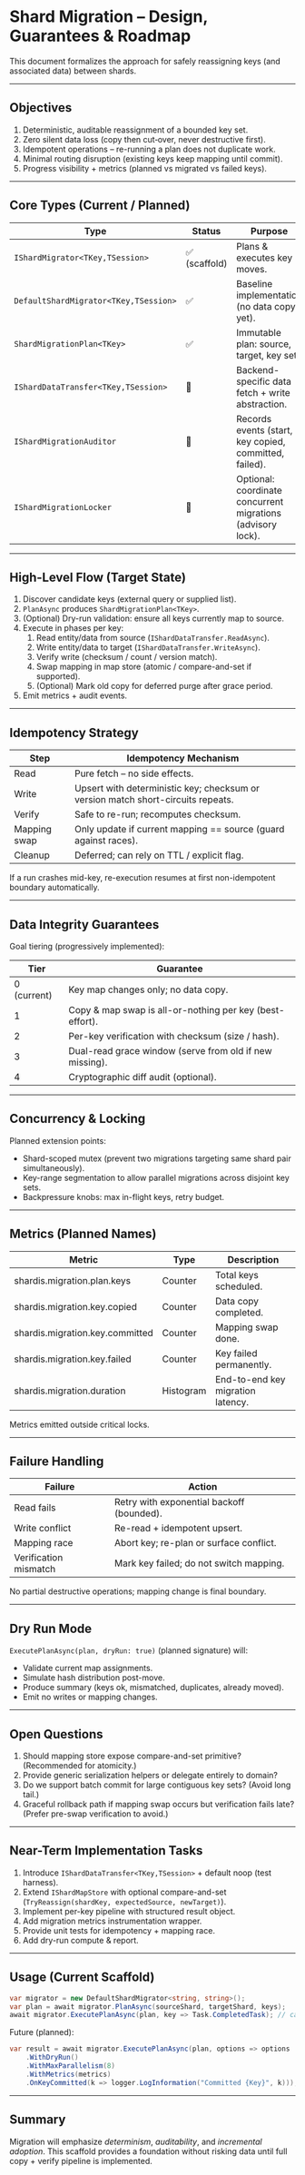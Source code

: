 # Shard Migration – Design, Guarantees & Roadmap

This document formalizes the approach for safely reassigning keys (and associated data) between shards.

---

## Objectives

1. Deterministic, auditable reassignment of a bounded key set.
2. Zero silent data loss (copy then cut‑over, never destructive first).
3. Idempotent operations – re-running a plan does not duplicate work.
4. Minimal routing disruption (existing keys keep mapping until commit).
5. Progress visibility + metrics (planned vs migrated vs failed keys).

---

## Core Types (Current / Planned)

| Type | Status | Purpose |
|------|--------|---------|
| `IShardMigrator<TKey,TSession>` | ✅ (scaffold) | Plans & executes key moves. |
| `DefaultShardMigrator<TKey,TSession>` | ✅ | Baseline implementation (no data copy yet). |
| `ShardMigrationPlan<TKey>` | ✅ | Immutable plan: source, target, key set. |
| `IShardDataTransfer<TKey,TSession>` | 🚧 | Backend-specific data fetch + write abstraction. |
| `IShardMigrationAuditor` | 🚧 | Records events (start, key copied, committed, failed). |
| `IShardMigrationLocker` | 🚧 | Optional: coordinate concurrent migrations (advisory lock). |

---

## High-Level Flow (Target State)

1. Discover candidate keys (external query or supplied list).
2. `PlanAsync` produces `ShardMigrationPlan<TKey>`.
3. (Optional) Dry-run validation: ensure all keys currently map to source.
4. Execute in phases per key:
   1. Read entity/data from source (`IShardDataTransfer.ReadAsync`).
   2. Write entity/data to target (`IShardDataTransfer.WriteAsync`).
   3. Verify write (checksum / count / version match).
   4. Swap mapping in map store (atomic / compare-and-set if supported).
   5. (Optional) Mark old copy for deferred purge after grace period.
5. Emit metrics + audit events.

---

## Idempotency Strategy

| Step | Idempotency Mechanism |
|------|-----------------------|
| Read | Pure fetch – no side effects. |
| Write | Upsert with deterministic key; checksum or version match short-circuits repeats. |
| Verify | Safe to re-run; recomputes checksum. |
| Mapping swap | Only update if current mapping == source (guard against races). |
| Cleanup | Deferred; can rely on TTL / explicit flag. |

If a run crashes mid-key, re-execution resumes at first non-idempotent boundary automatically.

---

## Data Integrity Guarantees

Goal tiering (progressively implemented):

| Tier | Guarantee |
|------|-----------|
| 0 (current) | Key map changes only; no data copy. |
| 1 | Copy & map swap is all-or-nothing per key (best-effort). |
| 2 | Per-key verification with checksum (size / hash). |
| 3 | Dual-read grace window (serve from old if new missing). |
| 4 | Cryptographic diff audit (optional). |

---

## Concurrency & Locking

Planned extension points:

- Shard-scoped mutex (prevent two migrations targeting same shard pair simultaneously).
- Key-range segmentation to allow parallel migrations across disjoint key sets.
- Backpressure knobs: max in-flight keys, retry budget.

---

## Metrics (Planned Names)

| Metric | Type | Description |
|--------|------|-------------|
| shardis.migration.plan.keys | Counter | Total keys scheduled. |
| shardis.migration.key.copied | Counter | Data copy completed. |
| shardis.migration.key.committed | Counter | Mapping swap done. |
| shardis.migration.key.failed | Counter | Key failed permanently. |
| shardis.migration.duration | Histogram | End-to-end key migration latency. |

Metrics emitted outside critical locks.

---

## Failure Handling

| Failure | Action |
|---------|--------|
| Read fails | Retry with exponential backoff (bounded). |
| Write conflict | Re-read + idempotent upsert. |
| Mapping race | Abort key; re-plan or surface conflict. |
| Verification mismatch | Mark key failed; do not switch mapping. |

No partial destructive operations; mapping change is final boundary.

---

## Dry Run Mode

`ExecutePlanAsync(plan, dryRun: true)` (planned signature) will:

- Validate current map assignments.
- Simulate hash distribution post-move.
- Produce summary (keys ok, mismatched, duplicates, already moved).
- Emit no writes or mapping changes.

---

## Open Questions

1. Should mapping store expose compare-and-set primitive? (Recommended for atomicity.)
2. Provide generic serialization helpers or delegate entirely to domain?
3. Do we support batch commit for large contiguous key sets? (Avoid long tail.)
4. Graceful rollback path if mapping swap occurs but verification fails late? (Prefer pre-swap verification to avoid.)

---

## Near-Term Implementation Tasks

1. Introduce `IShardDataTransfer<TKey,TSession>` + default noop (test harness).
2. Extend `IShardMapStore` with optional compare-and-set (`TryReassign(shardKey, expectedSource, newTarget)`).
3. Implement per-key pipeline with structured result object.
4. Add migration metrics instrumentation wrapper.
5. Provide unit tests for idempotency + mapping race.
6. Add dry-run compute & report.

---

## Usage (Current Scaffold)

```csharp
var migrator = new DefaultShardMigrator<string, string>();
var plan = await migrator.PlanAsync(sourceShard, targetShard, keys);
await migrator.ExecutePlanAsync(plan, key => Task.CompletedTask); // callback per key
```

Future (planned):

```csharp
var result = await migrator.ExecutePlanAsync(plan, options => options
    .WithDryRun()
    .WithMaxParallelism(8)
    .WithMetrics(metrics)
    .OnKeyCommitted(k => logger.LogInformation("Committed {Key}", k)));
```

---

## Summary

Migration will emphasize *determinism*, *auditability*, and *incremental adoption*. This scaffold provides a foundation without risking data until full copy + verify pipeline is implemented.
